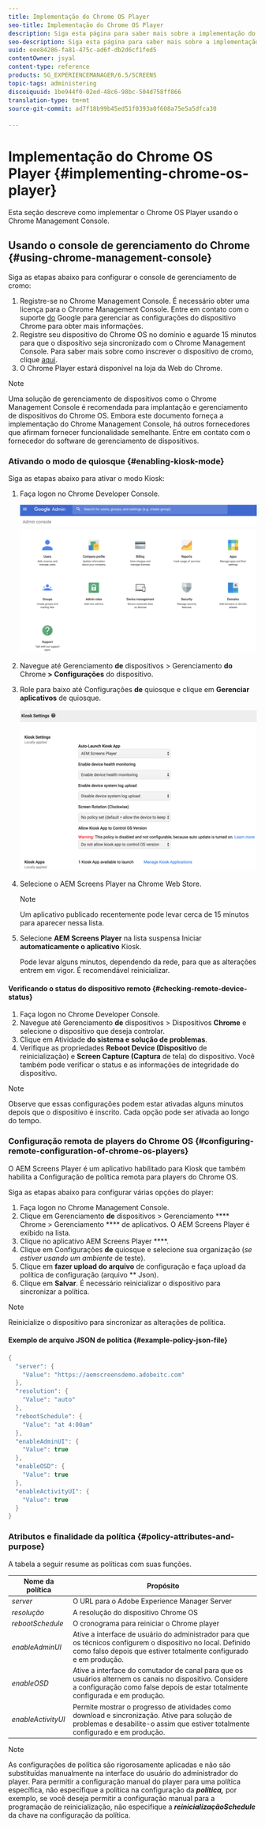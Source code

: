 ```yaml
---
title: Implementação do Chrome OS Player
seo-title: Implementação do Chrome OS Player
description: Siga esta página para saber mais sobre a implementação do Chrome OS Player usando o Chrome Management Console.
seo-description: Siga esta página para saber mais sobre a implementação do Chrome OS Player usando o Chrome Management Console.
uuid: eee84286-fa81-475c-ad6f-db2d6cf1fed5
contentOwner: jsyal
content-type: reference
products: SG_EXPERIENCEMANAGER/6.5/SCREENS
topic-tags: administering
discoiquuid: 1be944f0-02ed-48c6-98bc-504d758ff866
translation-type: tm+mt
source-git-commit: ad7f18b99b45ed51f0393a0f608a75e5a5dfca30

---
```



# Implementação do Chrome OS Player {#implementing-chrome-os-player}

Esta seção descreve como implementar o Chrome OS Player usando o Chrome Management Console.

## Usando o console de gerenciamento do Chrome {#using-chrome-management-console}

Siga as etapas abaixo para configurar o console de gerenciamento de cromo:

1. Registre-se no Chrome Management Console. É necessário obter uma licença para o Chrome Management Console. Entre em contato com o suporte [do](https://support.google.com/chrome/a/answer/1375678?hl=en&ref_topic=2935995) Google para gerenciar as configurações do dispositivo Chrome para obter mais informações.
1. Registre seu dispositivo do Chrome OS no domínio e aguarde 15 minutos para que o dispositivo seja sincronizado com o Chrome Management Console. Para saber mais sobre como inscrever o dispositivo de cromo, clique [aqui](https://support.google.com/chrome/a/answer/1360534?hl=en).
1. O Chrome Player estará disponível na loja da Web do Chrome.

>[!NOTE]
>
>Uma solução de gerenciamento de dispositivos como o Chrome Management Console é recomendada para implantação e gerenciamento de dispositivos do Chrome OS. Embora este documento forneça a implementação do Chrome Management Console, há outros fornecedores que afirmam fornecer funcionalidade semelhante. Entre em contato com o fornecedor do software de gerenciamento de dispositivos.

### Ativando o modo de quiosque {#enabling-kiosk-mode}

Siga as etapas abaixo para ativar o modo Kiosk:

1. Faça logon no Chrome Developer Console.

   ![screen_shot_2017-12-08at20303pm](assets/screen_shot_2017-12-08at20303pm.png)

1. Navegue até Gerenciamento **de** dispositivos &gt; Gerenciamento **do** Chrome **&gt; Configurações** do dispositivo.
1. Role para baixo até Configurações **de** quiosque e clique em **Gerenciar aplicativos** de quiosque.

   ![quiosque](assets/kiosk.png)

1. Selecione o AEM Screens Player na Chrome Web Store.

   >[!NOTE]
   >
   >Um aplicativo publicado recentemente pode levar cerca de 15 minutos para aparecer nessa lista.

1. Selecione **AEM Screens Player** na lista suspensa Iniciar **automaticamente o aplicativo** Kiosk.

   Pode levar alguns minutos, dependendo da rede, para que as alterações entrem em vigor. É recomendável reinicializar.

#### Verificando o status do dispositivo remoto {#checking-remote-device-status}

1. Faça logon no Chrome Developer Console.
1. Navegue até Gerenciamento **de** dispositivos &gt; Dispositivos **Chrome** e selecione o dispositivo que deseja controlar.
1. Clique em Atividade **do sistema e solução de problemas**.
1. Verifique as propriedades **Reboot Device (Dispositivo** de reinicialização) e **Screen Capture (Captura** de tela) do dispositivo. Você também pode verificar o status e as informações de integridade do dispositivo.

>[!NOTE]
>
>Observe que essas configurações podem estar ativadas alguns minutos depois que o dispositivo é inscrito. Cada opção pode ser ativada ao longo do tempo.

### Configuração remota de players do Chrome OS {#configuring-remote-configuration-of-chrome-os-players}

O AEM Screens Player é um aplicativo habilitado para Kiosk que também habilita a Configuração de política remota para players do Chrome OS.

Siga as etapas abaixo para configurar várias opções do player:

1. Faça logon no Chrome Management Console.
1. Clique em Gerenciamento **de** dispositivos &gt; Gerenciamento **** Chrome &gt; Gerenciamento **** de aplicativos. O AEM Screens Player é exibido na lista.
1. Clique no aplicativo AEM Screens Player ****.
1. Clique em Configurações **de** quiosque e selecione sua organização (*se estiver usando um ambiente* de teste).
1. Clique em **fazer upload do arquivo** de configuração e faça upload da política de configuração (arquivo ** Json).
1. Clique em **Salvar**. É necessário reinicializar o dispositivo para sincronizar a política.

>[!NOTE]
>
>Reinicialize o dispositivo para sincronizar as alterações de política.

#### Exemplo de arquivo JSON de política {#example-policy-json-file}

```java
{
  "server": {
    "Value": "https://aemscreensdemo.adobeitc.com"
  },
  "resolution": {
    "Value": "auto"
  },
  "rebootSchedule": {
    "Value": "at 4:00am"
  },
  "enableAdminUI": {
    "Value": true
  },
  "enableOSD": {
    "Value": true
  },
  "enableActivityUI": {
    "Value": true
  }
}
```

### Atributos e finalidade da política {#policy-attributes-and-purpose}

A tabela a seguir resume as políticas com suas funções.

| **Nome da política** | **Propósito** |
|---|---|
| *server* | O URL para o Adobe Experience Manager Server |
| *resolução* | A resolução do dispositivo Chrome OS |
| *rebootSchedule* | O cronograma para reiniciar o Chrome player |
| *enableAdminUI* | Ative a interface de usuário do administrador para que os técnicos configurem o dispositivo no local. Definido como falso depois que estiver totalmente configurado e em produção. |
| *enableOSD* | Ative a interface do comutador de canal para que os usuários alternem os canais no dispositivo. Considere a configuração como false depois de estar totalmente configurada e em produção. |
| *enableActivityUI* | Permite mostrar o progresso de atividades como download e sincronização. Ative para solução de problemas e desabilite-o assim que estiver totalmente configurado e em produção. |

>[!NOTE]
>
>As configurações de política são rigorosamente aplicadas e não são substituídas manualmente na interface do usuário do administrador do player. Para permitir a configuração manual do player para uma política específica, não especifique a política na configuração da ***política,*** por exemplo, se você deseja permitir a configuração manual para a programação de reinicialização, não especifique a ***reinicializaçãoSchedule*** da chave na configuração da política.
